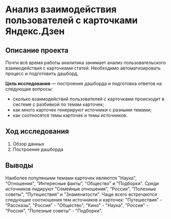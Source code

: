 # Анализ взаимодействия пользователей с карточками Яндекс.Дзен

## Описание проекта
Почти всё время работы аналитика занимает анализ пользовательского взаимодействия с карточками статей. Необходимо автоматизировать процесс и подготовить дашборд.

**Цель исследования** — построение дашборда и подготовка ответов на следующие вопросы:

- сколько взаимодействий пользователей с карточками происходит в системе с разбивкой по темам карточек;
- как много карточек генерируют источники с разными темами;
- как соотносятся темы карточек и темы источников.

## Ход исследования

 1. Обзор данных
 2. Построение дашборда

 ## Выводы
Наиболее популяными темами карточек являются "Наука", "Отношения", "Интересные факты", "Общество" и "Подборки".
Среди источников лидируют "Семейные отношения", "Россия", "Полезные советы", "Путешествия" и "Знаменитости". Чаще всего встречаются следующие соотношения тем источников и карточек: "Путешествия" - "Рассказы", "Россия" - "Общество", "Кино" - "Наука", "Россия" - "Россия", "Полезные советы" - "Подборки".
